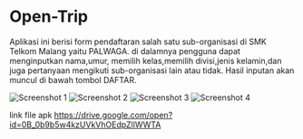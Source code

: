 # Open-Trip
Aplikasi ini berisi form pendaftaran salah satu sub-organisasi di SMK Telkom Malang yaitu PALWAGA. di dalamnya pengguna dapat menginputkan nama,umur, memilih kelas,memilih divisi,jenis kelamin,dan juga pertanyaan mengikuti sub-organisasi lain atau tidak. Hasil inputan akan muncul di bawah tombol DAFTAR.

![Screenshot 1](https://drive.google.com/open?id=0B_0b9b5w4kzUUklyc0FGaHh3cEU) ![Screenshot 2](https://drive.google.com/open?id=0B_0b9b5w4kzUeGZrVWdlbW9aNVk) ![Screenshot 3](https://drive.google.com/open?id=0B_0b9b5w4kzUVmxzREsycVh6OFk) ![Screenshot 4](https://drive.google.com/open?id=0B_0b9b5w4kzUM3REblVXcHBCbFk)

link file apk https://drive.google.com/open?id=0B_0b9b5w4kzUVkVhOEdpZllWWTA
